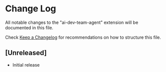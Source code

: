 # Change Log

All notable changes to the "ai-dev-team-agent" extension will be documented in this file.

Check [Keep a Changelog](http://keepachangelog.com/) for recommendations on how to structure this file.

## [Unreleased]

- Initial release